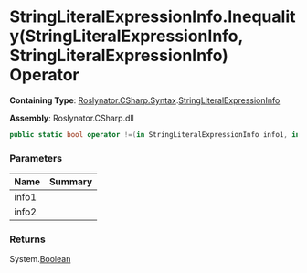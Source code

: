 # StringLiteralExpressionInfo\.Inequality\(StringLiteralExpressionInfo, StringLiteralExpressionInfo\) Operator

**Containing Type**: [Roslynator.CSharp.Syntax](../../README.md)\.[StringLiteralExpressionInfo](../README.md)

**Assembly**: Roslynator\.CSharp\.dll

```csharp
public static bool operator !=(in StringLiteralExpressionInfo info1, in StringLiteralExpressionInfo info2)
```

### Parameters

| Name | Summary |
| ---- | ------- |
| info1 | |
| info2 | |

### Returns

System\.[Boolean](https://docs.microsoft.com/en-us/dotnet/api/system.boolean)

